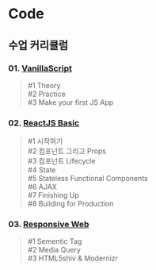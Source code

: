 # Code

## 수업 커리큘럼

### 01. [VanillaScript](01.VanillaScript/README.md)

> #1 Theory  
> #2 Practice  
> #3 Make your first JS App  

### 02. [ReactJS Basic](02.React_Basic/README.md)

> #1 시작하기  
> #2 컴포넌트 그리고 Props  
> #3 컴포넌트 Lifecycle  
> #4 State  
> #5 Stateless Functional Components  
> #6 AJAX  
> #7 Finishing Up  
> #8 Building for Production   

### 03. [Responsive Web](03.Responsive/README.md)

> #1 Sementic Tag  
> #2 Media Query  
> #3 HTML5shiv & Modernizr  